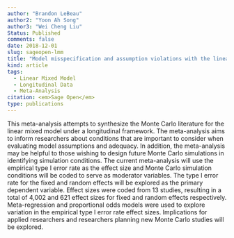 ```yaml
---
author: "Brandon LeBeau" 
author2: "Yoon Ah Song" 
author3: "Wei Cheng Liu"
Status: Published
comments: false
date: 2018-12-01
slug: sageopen-lmm
title: "Model misspecification and assumption violations with the linear mixed model: A meta-analysis"
kind: article
tags:
  - Linear Mixed Model
  - Longitudinal Data
  - Meta-Analysis
citation: <em>Sage Open</em>
type: publications
---
```


This meta-analysis attempts to synthesize the Monte Carlo literature for the linear mixed model under a longitudinal framework. The meta-analysis aims to inform researchers about conditions that are important to consider when evaluating model assumptions and adequacy. In addition, the meta-analysis may be helpful to those wishing to design future Monte Carlo simulations in identifying simulation conditions. The current meta-analysis will use the empirical type I error rate as the effect size and Monte Carlo simulation conditions will be coded to serve as moderator variables. The type I error rate for the fixed and random effects will be explored as the primary dependent variable. Effect sizes were coded from 13 studies, resulting in a total of 4,002 and 621 effect sizes for fixed and random effects respectively. Meta-regression and proportional odds models were used to explore variation in the empirical type I error rate effect sizes. Implications for applied researchers and researchers planning new Monte Carlo studies will be explored.
